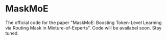 # MaskMoE
The official code for the paper "MaskMoE: Boosting Token-Level Learning via Routing Mask in Mixture-of-Experts".
Code will be availabel soon. Stay tuned.
